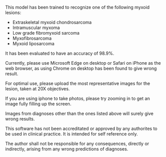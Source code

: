 This model has been trained to recognize one of the following myxoid lesions:
- Extraskeletal myxoid chondrosarcoma
- Intramuscular myxoma
- Low grade fibromyxoid sarcoma
- Myxofibrosarcoma
- Myxoid liposarcoma

It has been evaluated to have an accuracy of 98.9%.

Currently, please use Microsoft Edge on desktop or Safari on iPhone as the web browser, as using Chrome on desktop has been found to give wrong result.

For optimal use, please upload the most representative images for the lesion, taken at 20X objectives.

If you are using iphone to take photos, please try zooming in to get an image fully filling up the screen.

Images from diagnoses other than the ones listed above will surely give wrong results.

This software has not been accreditated or approved by any authorites to be used in clinical practice. It is intended for self reference only.

The author shall not be responsible for any consequences, directly or indirectly, arising from any wrong predictions of diagnoses.
